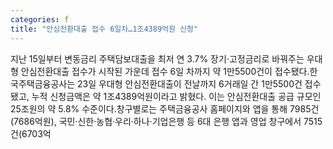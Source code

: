 ```yaml
---
categories: f
title: "안심전환대출 접수 6일차…1조4389억원 신청"
---
```

지난 15일부터 변동금리 주택담보대출을 최저 연 3.7% 장기·고정금리로 바꿔주는 우대형 안심전환대출 접수가 시작된 가운데 접수 6일 차까지 약 1만5500건이 접수됐다.한국주택금융공사는 23일 우대형 안심전환대출이 전날까지 6거래일 간 1만5500건 접수됐고, 누적 신청금액은 약 1조4389억원이라고 밝혔다. 이는 안심전환대출 공급 규모인 25조원의 약 5.8% 수준이다.창구별로는 주택금융공사 홈페이지와 앱을 통해 7985건(7686억원), 국민·신한·농협·우리·하나·기업은행 등 6대 은행 앱과 영업 창구에서 7515건(6703억
